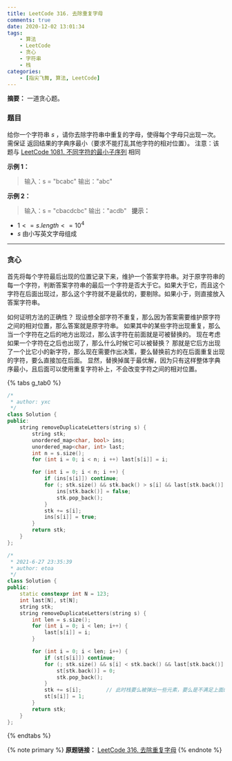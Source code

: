 ```yaml
---
title: LeetCode 316. 去除重复字母
comments: true
date: 2020-12-02 13:01:34
tags:
    - 算法
    - LeetCode
    - 贪心
    - 字符串
    - 栈
categories:
    - [指尖飞舞, 算法, LeetCode]
---
```

__摘要：__
一道贪心题。
<!-- more -->

### 题目
给你一个字符串 $s$ ，请你去除字符串中重复的字母，使得每个字母只出现一次。需保证 返回结果的字典序最小（要求不能打乱其他字符的相对位置）。
注意：该题与 [LeetCode 1081. 不同字符的最小子序列](https://leetcode-cn.com/problems/smallest-subsequence-of-distinct-characters) 相同

__示例 1：__
> 输入：s = "bcabc"
> 输出："abc"

__示例 2：__
> 输入：s = "cbacdcbc"
> 输出："acdb"
 
__提示：__
+ $1 <= s.length <= 10^4$
+ $s$ 由小写英文字母组成
___
### 贪心
首先将每个字符最后出现的位置记录下来，维护一个答案字符串。对于原字符串的每一个字符，判断答案字符串的最后一个字符是否大于它。如果大于它，而且这个字符在后面出现过，那么这个字符就不是最优的，要剔除。如果小于，则直接放入答案字符串。

如何证明方法的正确性？
现设想全部字符不重复，那么因为答案需要维护原字符之间的相对位置，那么答案就是原字符串。
如果其中的某些字符出现重复，那么当一个字符在之后的地方出现过，那么该字符在前面就是可被替换的。
现在考虑如果一个字符在之后也出现了，那么什么时候它可以被替换？
那就是它后方出现了一个比它小的新字符，那么现在需要作出决策，要么替换前方的在后面重复出现的字符，要么直接加在后面。
显然，替换掉属于最优解，因为只有这样整体字典序最小，且后面可以使用重复字符补上，不会改变字符之间的相对位置。

{% tabs g_tab0 %}
<!-- tab C++ -->
```C++
/*
 * author: yxc
 */
class Solution {
public:
    string removeDuplicateLetters(string s) {
        string stk;
        unordered_map<char, bool> ins;
        unordered_map<char, int> last;
        int n = s.size();
        for (int i = 0; i < n; i ++) last[s[i]] = i;

        for (int i = 0; i < n; i ++) {
            if (ins[s[i]]) continue;
            for (; stk.size() && stk.back() > s[i] && last[stk.back()] > i;) {
                ins[stk.back()] = false;
                stk.pop_back();
            } 
            stk += s[i];
            ins[s[i]] = true;
        }
        return stk;
    }
};
```
<!-- endtab -->

<!-- tab C++ -->
```c++
/*
 * 2021-6-27 23:35:39
 * author: etoa
 */
class Solution {
public:
    static constexpr int N = 123;
    int last[N], st[N];
    string stk;
    string removeDuplicateLetters(string s) {
        int len = s.size();
        for (int i = 0; i < len; i++) {
            last[s[i]] = i;
        }

        for (int i = 0; i < len; i++) {
            if (st[s[i]]) continue;
            for (; stk.size() && s[i] < stk.back() && last[stk.back()] > i;) {  // 如果栈非空，且当前字符小于栈顶字符，且栈顶字符在当前字符之后出现过，那么用当前字符替换掉栈顶字符将必然更优
                st[stk.back()] = 0;
                stk.pop_back();
            } 
            stk += s[i];        // 此时栈要么被弹出一些元素，要么是不满足上面的条件，但是两种都需要将当前元素入栈。
            st[s[i]] = 1;
        }
        return stk;
    }
};
```
<!-- endtab -->
{% endtabs %}

{% note primary %}
__原题链接：__ [LeetCode 316. 去除重复字母](https://leetcode-cn.com/problems/remove-duplicate-letters/)
{% endnote %}